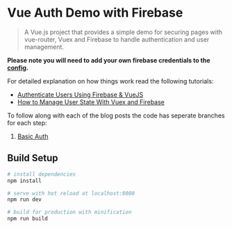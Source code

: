 # Vue Auth Demo with Firebase

> A Vue.js project that provides a simple demo for securing pages with vue-router, Vuex and Firebase to handle authentication and user management.

**Please note you will need to add your own firebase credentials to the [config](https://github.com/garethredfern/vue-auth-demo/blob/master/src/main.js#L10).**

For detailed explanation on how things work read the following tutorials:

- [Authenticate Users Using Firebase & VueJS](https://redfern.dev/articles/authenticate-users-using-firebase-and-vuejs)
- [How to Manage User State With Vuex and Firebase](https://redfern.dev/articles/manage-user-state-vuex-and-firebase)

To follow along with each of the blog posts the code has seperate branches for each step:

1. [Basic Auth](https://github.com/garethredfern/vue-auth-demo/tree/basic-auth)

## Build Setup

```bash
# install dependencies
npm install

# serve with hot reload at localhost:8080
npm run dev

# build for production with minification
npm run build
```